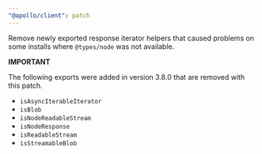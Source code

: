 ```yaml
---
"@apollo/client": patch
---
```


Remove newly exported response iterator helpers that caused problems on some installs where `@types/node` was not available.

**IMPORTANT**

The following exports were added in version 3.8.0 that are removed with this patch.

- `isAsyncIterableIterator`
- `isBlob`
- `isNodeReadableStream`
- `isNodeResponse`
- `isReadableStream`
- `isStreamableBlob`
